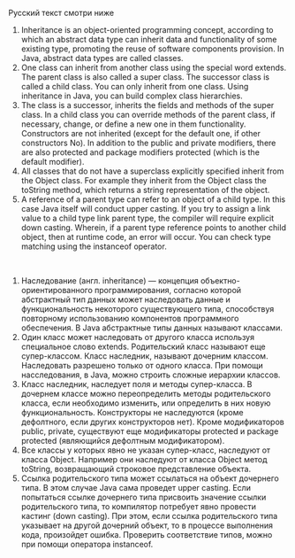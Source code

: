 Русский текст смотри ниже


1. Inheritance is an object-oriented programming concept,
    according to which an abstract data type can inherit data and functionality
    of some existing type, promoting the reuse of software components
    provision. In Java, abstract data types are called classes.
2. One class can inherit from another class using the special word extends.
    The parent class is also called a super class. The successor class is called a child class.
    You can only inherit from one class. Using inheritance in Java, you can
    build complex class hierarchies.
3. The class is a successor, inherits the fields and methods of the super class. In a child class you can override
    methods of the parent class, if necessary, change, or define a new one in them
    functionality. Constructors are not inherited (except for the default one, if other constructors
    No). In addition to the public and private modifiers, there are also protected and package modifiers
    protected (which is the default modifier).
4. All classes that do not have a superclass explicitly specified inherit from the Object class. For example they
    inherit from the Object class the toString method, which returns a string representation of the object.
5. A reference of a parent type can refer to an object of a child type. In this case Java itself
    will conduct upper casting. If you try to assign a link value to a child type link
    parent type, the compiler will require explicit down casting. Wherein,
    if a parent type reference points to another child object, then at runtime
    code, an error will occur. You can check type matching using the instanceof operator.

<br/>

1. Наследование (англ. inheritance) — концепция объектно-ориентированного программирования, 
   согласно которой абстрактный тип данных может наследовать данные и функциональность 
   некоторого существующего типа, способствуя повторному использованию компонентов программного 
   обеспечения. В Java абстрактные типы данных называют классами.
2. Один класс может наследовать от другого класса используя специальное слово extends. 
   Родительский класс называют еще супер-классом. Класс наследник, называют дочерним классом. 
   Наследовать разрешено только от одного класса. При помощи насследования, в Java, можно 
   строить сложные иерархии классов.
3. Класс наследник, наследует поля и методы супер-класса. В дочернем классе можно переопределить 
   методы родительского класса, если необходимо изменить, или определить в них новую 
   функциональность. Конструкторы не наследуются (кроме дефолтного, если других конструкторов 
   нет). Кроме модификаторов public, private, существуют еще модификаторы protected и package 
   protected (являющийся дефолтным модификатором).
4. Все классы у которых явно не указан супер-класс, наследуют от класса Object. Например они 
   наследуют от класса Object метод toString, возвращающий строковое представление объекта.
5. Ссылка родительского типа может ссылаться на объект дочернего типа. В этом случае Java сама 
   проведет upper casting. Если попытаться ссылке дочернего типа присвоить значение ссылки 
   родительского типа, то компилятор потребует явно провести кастинг (down casting). При этом, 
   если ссылка родительского типа указывает на другой дочерний объект, то в процессе выполнения 
   кода, произойдет ошибка. Проверить соответствие типов, можно при помощи оператора instanceof.
